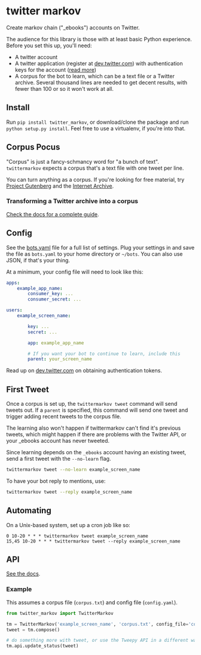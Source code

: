 twitter markov
==============

Create markov chain ("_ebooks") accounts on Twitter.

The audience for this library is those with at least basic Python experience. Before you set this up, you'll need:

* A twitter account
* A twitter application (register at [dev.twitter.com](http://dev.twitter.com)) with authentication keys for the account ([read more](https://dev.twitter.com/oauth))
* A corpus for the bot to learn, which can be a text file or a Twitter archive. Several thousand lines are needed to get decent results, with fewer than 100 or so it won't work at all.

## Install

Run `pip install twitter_markov`, or download/clone the package and run `python setup.py install`. Feel free to use a virtualenv, if you're into that.

## Corpus Pocus

"Corpus" is just a fancy-schmancy word for "a bunch of text". `twittermarkov` expects a corpus that's a text file with one tweet per line.

You can turn anything as a corpus. If you're looking for free material, try [Project Gutenberg](http://www.gutenberg.org) and the [Internet Archive](https://archive.org/details/texts).

### Transforming a Twitter archive into a corpus

[Check the docs for a complete guide](http://pythonhosted.org/twitter_markov/corpus.html).

## Config

See the [bots.yaml](https://github.com/fitnr/twitter_markov/blob/master/bots.yaml) file for a full list of settings. Plug your settings in and save the file as `bots.yaml` to your home directory  or `~/bots`. You can also use JSON, if that's your thing.

At a minimum, your config file will need to look like this:
````yaml
apps:
    example_app_name:
        consumer_key: ...
        consumer_secret: ...

users:
    example_screen_name:

        key: ...
        secret: ...

        app: example_app_name

        # If you want your bot to continue to learn, include this
        parent: your_screen_name
````

Read up on [dev.twitter.com](https://dev.twitter.com/oauth/overview) on obtaining authentication tokens.

## First Tweet

Once a corpus is set up, the `twittermarkov tweet` command will send tweets out. If a `parent` is specified, this command will send one tweet and trigger adding recent tweets to the corpus file.

The learning also won't happen if twittermarkov can't find it's previous tweets, which might happen if there are problems with the Twitter API, or your _ebooks account has never tweeted.

Since learning depends on the `_ebooks` account having an existing tweet, send a first tweet with the `--no-learn` flag.
````bash
twittermarkov tweet --no-learn example_screen_name
````

To have your bot reply to mentions, use:
````bash
twittermarkov tweet --reply example_screen_name
````

## Automating

On a Unix-based system, set up a cron job like so:

````
0 10-20 * * * twittermarkov tweet example_screen_name
15,45 10-20 * * * twittermarkov tweet --reply example_screen_name
````

## API

[See the docs](http://pythonhosted.org/twitter_markov/api.html).

### Example

This assumes a corpus file (`corpus.txt`) and config file (`config.yaml`). 

````python
from twitter_markov import TwitterMarkov

tm = TwitterMarkov('example_screen_name', 'corpus.txt', config_file='config.yaml')
tweet = tm.compose()

# do something more with tweet, or use the Tweepy API in a different way
tm.api.update_status(tweet)
````
